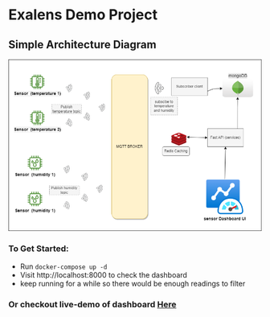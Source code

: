 # Exalens Demo Project

  
    
## Simple Architecture Diagram

![alt text](architechture/architechture.png?)


### To Get Started:
- Run `docker-compose up -d`  
- Visit http://localhost:8000 to check the dashboard
- keep running for a while so there would be enough readings to filter
### Or checkout live-demo of dashboard <Strong>[Here](https://www.sanketwagh.com/exalens-demo)</Strong>



